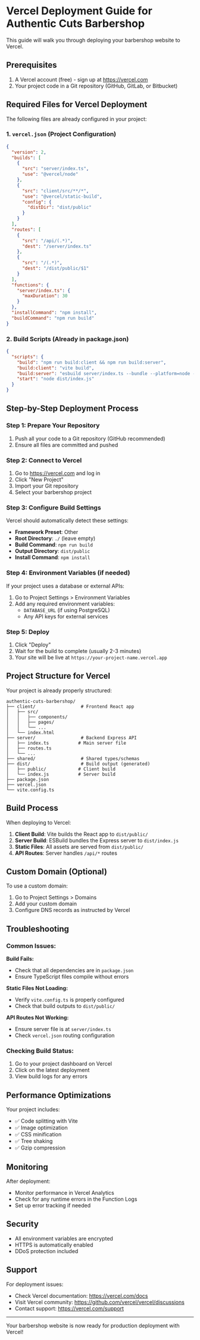 # Vercel Deployment Guide for Authentic Cuts Barbershop

This guide will walk you through deploying your barbershop website to Vercel.

## Prerequisites

1. A Vercel account (free) - sign up at https://vercel.com
2. Your project code in a Git repository (GitHub, GitLab, or Bitbucket)

## Required Files for Vercel Deployment

The following files are already configured in your project:

### 1. `vercel.json` (Project Configuration)
```json
{
  "version": 2,
  "builds": [
    {
      "src": "server/index.ts",
      "use": "@vercel/node"
    },
    {
      "src": "client/src/**/*",
      "use": "@vercel/static-build",
      "config": {
        "distDir": "dist/public"
      }
    }
  ],
  "routes": [
    {
      "src": "/api/(.*)",
      "dest": "/server/index.ts"
    },
    {
      "src": "/(.*)",
      "dest": "/dist/public/$1"
    }
  ],
  "functions": {
    "server/index.ts": {
      "maxDuration": 30
    }
  },
  "installCommand": "npm install",
  "buildCommand": "npm run build"
}
```

### 2. Build Scripts (Already in package.json)
```json
{
  "scripts": {
    "build": "npm run build:client && npm run build:server",
    "build:client": "vite build",
    "build:server": "esbuild server/index.ts --bundle --platform=node --target=node18 --outfile=dist/index.js --external:express --external:path --external:url",
    "start": "node dist/index.js"
  }
}
```

## Step-by-Step Deployment Process

### Step 1: Prepare Your Repository
1. Push all your code to a Git repository (GitHub recommended)
2. Ensure all files are committed and pushed

### Step 2: Connect to Vercel
1. Go to https://vercel.com and log in
2. Click "New Project"
3. Import your Git repository
4. Select your barbershop project

### Step 3: Configure Build Settings
Vercel should automatically detect these settings:
- **Framework Preset**: Other
- **Root Directory**: `./` (leave empty)
- **Build Command**: `npm run build`
- **Output Directory**: `dist/public`
- **Install Command**: `npm install`

### Step 4: Environment Variables (if needed)
If your project uses a database or external APIs:
1. Go to Project Settings > Environment Variables
2. Add any required environment variables:
   - `DATABASE_URL` (if using PostgreSQL)
   - Any API keys for external services

### Step 5: Deploy
1. Click "Deploy"
2. Wait for the build to complete (usually 2-3 minutes)
3. Your site will be live at `https://your-project-name.vercel.app`

## Project Structure for Vercel

Your project is already properly structured:

```
authentic-cuts-barbershop/
├── client/                 # Frontend React app
│   ├── src/
│   │   ├── components/
│   │   ├── pages/
│   │   └── ...
│   └── index.html
├── server/                 # Backend Express API
│   ├── index.ts           # Main server file
│   ├── routes.ts
│   └── ...
├── shared/                 # Shared types/schemas
├── dist/                   # Build output (generated)
│   ├── public/            # Client build
│   └── index.js           # Server build
├── package.json
├── vercel.json
└── vite.config.ts
```

## Build Process

When deploying to Vercel:

1. **Client Build**: Vite builds the React app to `dist/public/`
2. **Server Build**: ESBuild bundles the Express server to `dist/index.js`
3. **Static Files**: All assets are served from `dist/public/`
4. **API Routes**: Server handles `/api/*` routes

## Custom Domain (Optional)

To use a custom domain:
1. Go to Project Settings > Domains
2. Add your custom domain
3. Configure DNS records as instructed by Vercel

## Troubleshooting

### Common Issues:

**Build Fails:**
- Check that all dependencies are in `package.json`
- Ensure TypeScript files compile without errors

**Static Files Not Loading:**
- Verify `vite.config.ts` is properly configured
- Check that build outputs to `dist/public/`

**API Routes Not Working:**
- Ensure server file is at `server/index.ts`
- Check `vercel.json` routing configuration

### Checking Build Status:
1. Go to your project dashboard on Vercel
2. Click on the latest deployment
3. View build logs for any errors

## Performance Optimizations

Your project includes:
- ✅ Code splitting with Vite
- ✅ Image optimization
- ✅ CSS minification
- ✅ Tree shaking
- ✅ Gzip compression

## Monitoring

After deployment:
- Monitor performance in Vercel Analytics
- Check for any runtime errors in the Function Logs
- Set up error tracking if needed

## Security

- All environment variables are encrypted
- HTTPS is automatically enabled
- DDoS protection included

## Support

For deployment issues:
- Check Vercel documentation: https://vercel.com/docs
- Visit Vercel community: https://github.com/vercel/vercel/discussions
- Contact support: https://vercel.com/support

---

Your barbershop website is now ready for production deployment with Vercel!